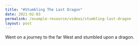 ```yaml
---
title: "#Stumbling The Last Dragon"
date: 2021-02-03
permalink: /example-resource/videos/stumbling-last-dragon
layout: post
---
```

Went on a journey to the far West and stumbled upon a dragon.
